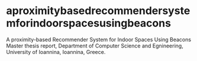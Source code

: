 # aproximitybasedrecommendersystemforindoorspacesusingbeacons
A proximity-based Recommender System for Indoor Spaces Using Beacons
Master thesis report, Department of Computer Science and Egnineering, University of Ioannina, Ioannina, Greece.
